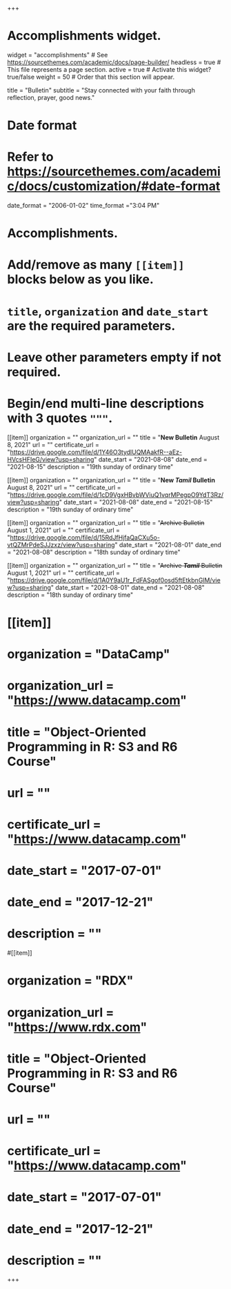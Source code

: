 +++
# Accomplishments widget.
widget = "accomplishments"  # See https://sourcethemes.com/academic/docs/page-builder/
headless = true  # This file represents a page section.
active = true  # Activate this widget? true/false
weight = 50  # Order that this section will appear.

title = "Bulletin"
subtitle = "Stay connected with your faith through reflection, prayer, good news."

# Date format
#   Refer to https://sourcethemes.com/academic/docs/customization/#date-format
date_format = "2006-01-02"
time_format ="3:04 PM"

# Accomplishments.
#   Add/remove as many `[[item]]` blocks below as you like.
#   `title`, `organization` and `date_start` are the required parameters.
#   Leave other parameters empty if not required.
#   Begin/end multi-line descriptions with 3 quotes `"""`.
[[item]]
  organization = ""
  organization_url = ""
  title = "**New Bulletin** August 8, 2021"
  url = ""
  certificate_url = "https://drive.google.com/file/d/1Y46O3tydlUQMAakfR--aEz-HVcsHFIeG/view?usp=sharing"
  date_start = "2021-08-08"
  date_end = "2021-08-15"
  description = "19th sunday of ordinary time"

[[item]]
  organization = ""
  organization_url = ""
  title = "**New ___Tamil___ Bulletin** August 8, 2021"
  url = ""
  certificate_url = "https://drive.google.com/file/d/1cD9VgxHBvbWViuQ1vqrMPegpO9YdT3Rz/view?usp=sharing"
  date_start = "2021-08-08"
  date_end = "2021-08-15"
  description = "19th sunday of ordinary time"

[[item]]
  organization = ""
  organization_url = ""
  title = "~~Archive Bulletin~~ August 1, 2021"
  url = ""
  certificate_url = "https://drive.google.com/file/d/15RdJfHjfaQaCXu5o-vtQZMrPdeSJJzxz/view?usp=sharing"
  date_start = "2021-08-01"
  date_end = "2021-08-08"
  description = "18th sunday of ordinary time"

[[item]]
  organization = ""
  organization_url = ""
  title = "~~Archive ___Tamil___ Bulletin~~ August 1, 2021"
  url = ""
  certificate_url = "https://drive.google.com/file/d/1A0Y9aU1r_FdFASgof0osd5ftEtkbnGlM/view?usp=sharing"
  date_start = "2021-08-01"
  date_end = "2021-08-08"
  description = "18th sunday of ordinary time"



# [[item]]
#  organization = "DataCamp"
#  organization_url = "https://www.datacamp.com"
#  title = "Object-Oriented Programming in R: S3 and R6 Course"
#  url = ""
#  certificate_url = "https://www.datacamp.com"
#  date_start = "2017-07-01"
#  date_end = "2017-12-21"
#  description = ""

#[[item]]
#  organization = "RDX"
#  organization_url = "https://www.rdx.com"
#  title = "Object-Oriented Programming in R: S3 and R6 Course"
#  url = ""
#  certificate_url = "https://www.datacamp.com"
#  date_start = "2017-07-01"
#  date_end = "2017-12-21"
#  description = ""

+++
